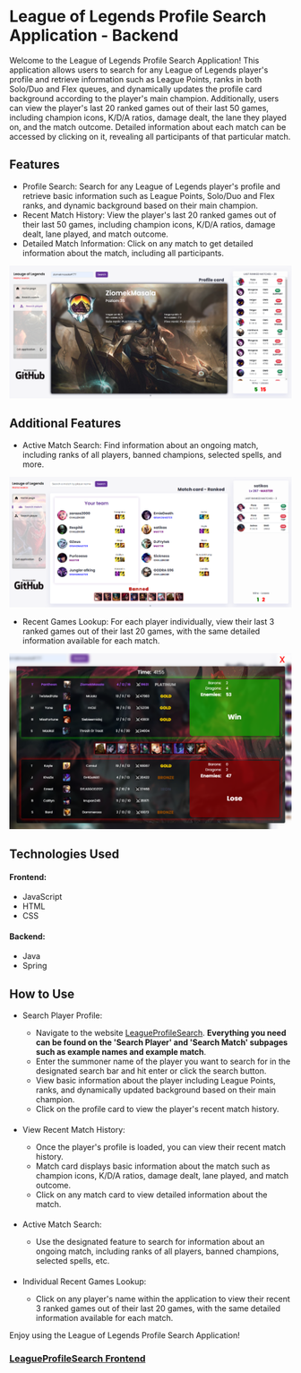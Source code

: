 # League of Legends Profile Search Application - Backend

Welcome to the League of Legends Profile Search Application! This application allows users to search for any League of
Legends player's profile and retrieve information such as League Points, ranks in both Solo/Duo and Flex queues, and
dynamically updates the profile card background according to the player's main champion. Additionally, users can view
the player's last 20 ranked games out of their last 50 games, including champion icons, K/D/A ratios, damage dealt, the
lane they played on, and the match outcome. Detailed information about each match can be accessed by clicking on it,
revealing all participants of that particular match.

## Features

- Profile Search: Search for any League of Legends player's profile and retrieve basic information such as League
  Points,
  Solo/Duo and Flex ranks, and dynamic background based on their main champion.
- Recent Match History: View the player's last 20 ranked games out of their last 50 games, including champion icons,
  K/D/A
  ratios, damage dealt, lane played, and match outcome.
- Detailed Match Information: Click on any match to get detailed information about the match, including all
  participants.
  
![Profile search image](img/profile%20search.png)

## Additional Features

- Active Match Search: Find information about an ongoing match, including ranks of all players, banned champions,
  selected
  spells, and more.

![Profile search image](img/active%20match.png)

- Recent Games Lookup: For each player individually, view their last 3 ranked games out of their last 20 games, with the
  same detailed information available for each match.

![Profile search image](img/recent%20match.png)

## Technologies Used

#### Frontend:

- JavaScript
- HTML
- CSS

#### Backend:

- Java 
- Spring 

## How to Use

- Search Player Profile:
    - Navigate to the website [LeagueProfileSearch](https://kpodsiadlo7.github.io/LeagueProfileSearch/lolhome.html).
      <b>Everything you need can be found on the 'Search Player' and 'Search Match'
      subpages such as example names and example match</b>.
    - Enter the summoner name of the player you want to search for in the designated search bar and hit enter or click
      the
      search button.
    - View basic information about the player including League Points, ranks, and dynamically updated background based
      on
      their main champion.
    - Click on the profile card to view the player's recent match history.
  ####
- View Recent Match History:

    - Once the player's profile is loaded, you can view their recent match history.
    - Match card displays basic information about the match such as champion icons, K/D/A ratios, damage dealt,
      lane
      played, and match outcome.
    - Click on any match card to view detailed information about the match.
  ####
- Active Match Search:
    - Use the designated feature to search for information about an ongoing match, including ranks of all players,
      banned
      champions, selected spells, etc.
  ####
- Individual Recent Games Lookup:

    - Click on any player's name within the application to view their recent 3 ranked games out of their last 20 games,
      with
      the same detailed information available for each match.

Enjoy using the League of Legends Profile Search Application!

### [LeagueProfileSearch Frontend](https://github.com/kpodsiadlo7/kpodsiadlo7.github.io)